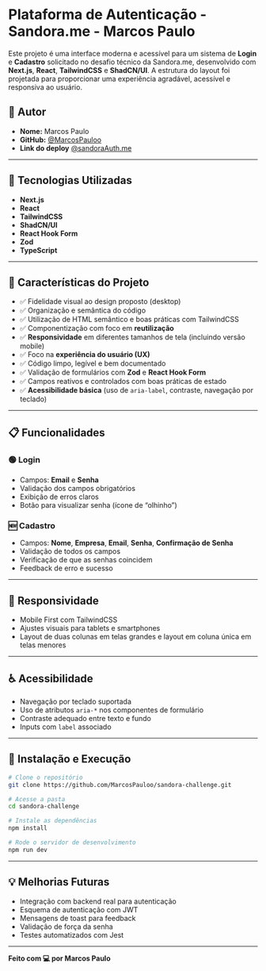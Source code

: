 # Plataforma de Autenticação - Sandora.me - Marcos Paulo

Este projeto é uma interface moderna e acessível para um sistema de **Login** e **Cadastro** solicitado no desafio técnico da Sandora.me, desenvolvido com **Next.js**, **React**, **TailwindCSS** e **ShadCN/UI**. A estrutura do layout foi projetada para proporcionar uma experiência agradável, acessível e responsiva ao usuário.

## 👤 Autor

- **Nome:** Marcos Paulo  
- **GitHub:** [@MarcosPauloo](https://github.com/MarcosPauloo)
- **Link do deploy** [@sandoraAuth.me](https://sandora-challenge.vercel.app/)

---

## 🚀 Tecnologias Utilizadas

- **Next.js**
- **React**
- **TailwindCSS**
- **ShadCN/UI**
- **React Hook Form**
- **Zod**
- **TypeScript**

---

## 🎨 Características do Projeto

- ✅ Fidelidade visual ao design proposto (desktop)
- ✅ Organização e semântica do código
- ✅ Utilização de HTML semântico e boas práticas com TailwindCSS
- ✅ Componentização com foco em **reutilização**
- ✅ **Responsividade** em diferentes tamanhos de tela (incluindo versão mobile)
- ✅ Foco na **experiência do usuário (UX)**
- ✅ Código limpo, legível e bem documentado
- ✅ Validação de formulários com **Zod** e **React Hook Form**
- ✅ Campos reativos e controlados com boas práticas de estado
- ✅ **Acessibilidade básica** (uso de `aria-label`, contraste, navegação por teclado)

---

## 📋 Funcionalidades

### 🟢 Login
- Campos: **Email** e **Senha**
- Validação dos campos obrigatórios
- Exibição de erros claros
- Botão para visualizar senha (ícone de “olhinho”)

### 🆕 Cadastro
- Campos: **Nome**, **Empresa**, **Email**, **Senha**, **Confirmação de Senha**
- Validação de todos os campos
- Verificação de que as senhas coincidem
- Feedback de erro e sucesso

---

## 📱 Responsividade

- Mobile First com TailwindCSS
- Ajustes visuais para tablets e smartphones
- Layout de duas colunas em telas grandes e layout em coluna única em telas menores

---

## ♿ Acessibilidade

- Navegação por teclado suportada
- Uso de atributos `aria-*` nos componentes de formulário
- Contraste adequado entre texto e fundo
- Inputs com `label` associado

---

## 🧪 Instalação e Execução

```bash
# Clone o repositório
git clone https://github.com/MarcosPauloo/sandora-challenge.git

# Acesse a pasta
cd sandora-challenge

# Instale as dependências
npm install

# Rode o servidor de desenvolvimento
npm run dev
```

---

## 💡 Melhorias Futuras

- Integração com backend real para autenticação
- Esquema de autenticação com JWT
- Mensagens de toast para feedback
- Validação de força da senha
- Testes automatizados com Jest

---

**Feito com 💻 por Marcos Paulo**